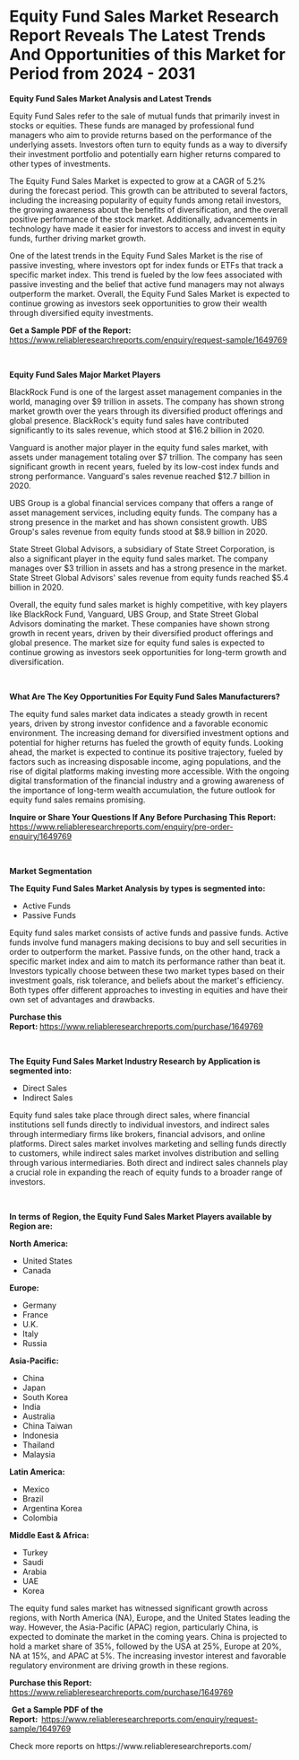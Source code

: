 <p><h1>Equity Fund Sales Market Research Report Reveals The Latest Trends And Opportunities of this Market for Period from 2024 - 2031</h1></p><p><strong>Equity Fund Sales Market Analysis and Latest Trends</strong></p>
<p><p>Equity Fund Sales refer to the sale of mutual funds that primarily invest in stocks or equities. These funds are managed by professional fund managers who aim to provide returns based on the performance of the underlying assets. Investors often turn to equity funds as a way to diversify their investment portfolio and potentially earn higher returns compared to other types of investments.</p><p>The Equity Fund Sales Market is expected to grow at a CAGR of 5.2% during the forecast period. This growth can be attributed to several factors, including the increasing popularity of equity funds among retail investors, the growing awareness about the benefits of diversification, and the overall positive performance of the stock market. Additionally, advancements in technology have made it easier for investors to access and invest in equity funds, further driving market growth.</p><p>One of the latest trends in the Equity Fund Sales Market is the rise of passive investing, where investors opt for index funds or ETFs that track a specific market index. This trend is fueled by the low fees associated with passive investing and the belief that active fund managers may not always outperform the market. Overall, the Equity Fund Sales Market is expected to continue growing as investors seek opportunities to grow their wealth through diversified equity investments.</p></p>
<p><strong>Get a Sample PDF of the Report:&nbsp;</strong> <a href="https://www.reliableresearchreports.com/enquiry/request-sample/1649769">https://www.reliableresearchreports.com/enquiry/request-sample/1649769</a></p>
<p>&nbsp;</p>
<p><strong>Equity Fund Sales Major Market Players</strong></p>
<p><p>BlackRock Fund is one of the largest asset management companies in the world, managing over $9 trillion in assets. The company has shown strong market growth over the years through its diversified product offerings and global presence. BlackRock's equity fund sales have contributed significantly to its sales revenue, which stood at $16.2 billion in 2020.</p><p>Vanguard is another major player in the equity fund sales market, with assets under management totaling over $7 trillion. The company has seen significant growth in recent years, fueled by its low-cost index funds and strong performance. Vanguard's sales revenue reached $12.7 billion in 2020.</p><p>UBS Group is a global financial services company that offers a range of asset management services, including equity funds. The company has a strong presence in the market and has shown consistent growth. UBS Group's sales revenue from equity funds stood at $8.9 billion in 2020.</p><p>State Street Global Advisors, a subsidiary of State Street Corporation, is also a significant player in the equity fund sales market. The company manages over $3 trillion in assets and has a strong presence in the market. State Street Global Advisors' sales revenue from equity funds reached $5.4 billion in 2020.</p><p>Overall, the equity fund sales market is highly competitive, with key players like BlackRock Fund, Vanguard, UBS Group, and State Street Global Advisors dominating the market. These companies have shown strong growth in recent years, driven by their diversified product offerings and global presence. The market size for equity fund sales is expected to continue growing as investors seek opportunities for long-term growth and diversification.</p></p>
<p>&nbsp;</p>
<p><strong>What Are The Key Opportunities For Equity Fund Sales Manufacturers?</strong></p>
<p><p>The equity fund sales market data indicates a steady growth in recent years, driven by strong investor confidence and a favorable economic environment. The increasing demand for diversified investment options and potential for higher returns has fueled the growth of equity funds. Looking ahead, the market is expected to continue its positive trajectory, fueled by factors such as increasing disposable income, aging populations, and the rise of digital platforms making investing more accessible. With the ongoing digital transformation of the financial industry and a growing awareness of the importance of long-term wealth accumulation, the future outlook for equity fund sales remains promising.</p></p>
<p><strong>Inquire or Share Your Questions If Any Before Purchasing This Report:</strong> <a href="https://www.reliableresearchreports.com/enquiry/pre-order-enquiry/1649769">https://www.reliableresearchreports.com/enquiry/pre-order-enquiry/1649769</a></p>
<p>&nbsp;</p>
<p><strong>Market Segmentation</strong></p>
<p><strong>The Equity Fund Sales Market Analysis by types is segmented into:</strong></p>
<p><ul><li>Active Funds</li><li>Passive Funds</li></ul></p>
<p><p>Equity fund sales market consists of active funds and passive funds. Active funds involve fund managers making decisions to buy and sell securities in order to outperform the market. Passive funds, on the other hand, track a specific market index and aim to match its performance rather than beat it. Investors typically choose between these two market types based on their investment goals, risk tolerance, and beliefs about the market's efficiency. Both types offer different approaches to investing in equities and have their own set of advantages and drawbacks.</p></p>
<p><strong>Purchase this Report:&nbsp;</strong><a href="https://www.reliableresearchreports.com/purchase/1649769">https://www.reliableresearchreports.com/purchase/1649769</a></p>
<p>&nbsp;</p>
<p><strong>The Equity Fund Sales Market Industry Research by Application is segmented into:</strong></p>
<p><ul><li>Direct Sales</li><li>Indirect Sales</li></ul></p>
<p><p>Equity fund sales take place through direct sales, where financial institutions sell funds directly to individual investors, and indirect sales through intermediary firms like brokers, financial advisors, and online platforms. Direct sales market involves marketing and selling funds directly to customers, while indirect sales market involves distribution and selling through various intermediaries. Both direct and indirect sales channels play a crucial role in expanding the reach of equity funds to a broader range of investors.</p></p>
<p>&nbsp;</p>
<p><strong>In terms of Region, the Equity Fund Sales Market Players available by Region are:</strong></p>
<p>
    <p> <strong> North America: </strong>
        <ul>
            <li>United States</li>
            <li>Canada</li>
        </ul>
        </p> 
    <p> <strong> Europe: </strong>
        <ul>
            <li>Germany</li>
            <li>France</li>
            <li>U.K.</li>
            <li>Italy</li>
            <li>Russia</li>
        </ul>
        </p> 
    <p> <strong> Asia-Pacific: </strong>
        <ul>
            <li>China</li>
            <li>Japan</li>
            <li>South Korea</li>
            <li>India</li>
            <li>Australia</li>
            <li>China Taiwan</li>
            <li>Indonesia</li>
            <li>Thailand</li>
            <li>Malaysia</li>
        </ul>
        </p> 
    <p> <strong> Latin America: </strong>
        <ul>
            <li>Mexico</li>
            <li>Brazil</li>
            <li>Argentina Korea</li>
            <li>Colombia</li>
        </ul>
        </p> 
    <p> <strong> Middle East & Africa: </strong>
        <ul>
            <li>Turkey</li>
            <li>Saudi</li>
            <li>Arabia</li>
            <li>UAE</li>
            <li>Korea</li>
        </ul>
    </p>
    </p>
<p><p>The equity fund sales market has witnessed significant growth across regions, with North America (NA), Europe, and the United States leading the way. However, the Asia-Pacific (APAC) region, particularly China, is expected to dominate the market in the coming years. China is projected to hold a market share of 35%, followed by the USA at 25%, Europe at 20%, NA at 15%, and APAC at 5%. The increasing investor interest and favorable regulatory environment are driving growth in these regions.</p></p>
<p><strong>Purchase this Report: </strong><a href="https://www.reliableresearchreports.com/purchase/1649769">https://www.reliableresearchreports.com/purchase/1649769</a></p>
<p>&nbsp;<strong>Get a Sample PDF of the Report:&nbsp;&nbsp;</strong><a href="https://www.reliableresearchreports.com/enquiry/request-sample/1649769">https://www.reliableresearchreports.com/enquiry/request-sample/1649769</a></p>
<p><strong></strong></p>
<p>Check more reports on https://www.reliableresearchreports.com/</p>